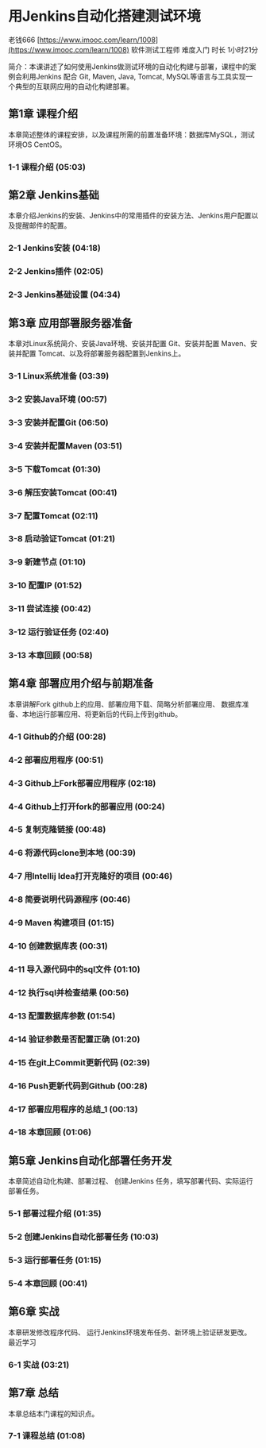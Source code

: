 # 用Jenkins自动化搭建测试环境 #
 
老钱666
[https://www.imooc.com/learn/1008](https://www.imooc.com/learn/1008)
软件测试工程师 难度入门 时长 1小时21分 


简介：本课讲述了如何使用Jenkins做测试环境的自动化构建与部署，课程中的案例会利用Jenkins 配合 Git, Maven, Java, Tomcat, MySQL等语言与工具实现一个典型的互联网应用的自动化构建部署。
## 第1章 课程介绍 ##
本章简述整体的课程安排，以及课程所需的前置准备环境：数据库MySQL，测试环境OS CentOS。
### 1-1 课程介绍 (05:03) ###
## 第2章 Jenkins基础 ##
本章介绍Jenkins的安装、Jenkins中的常用插件的安装方法、Jenkins用户配置以及提醒邮件的配置。
### 2-1 Jenkins安装 (04:18)
### 2-2 Jenkins插件 (02:05)
### 2-3 Jenkins基础设置 (04:34)
## 第3章 应用部署服务器准备 ##
本章对Linux系统简介、安装Java环境、安装并配置 Git、安装并配置 Maven、安装并配置 Tomcat、以及将部署服务器配置到Jenkins上。
### 3-1 Linux系统准备 (03:39)
### 3-2 安装Java环境 (00:57)
### 3-3 安装并配置Git (06:50)
### 3-4 安装并配置Maven (03:51)
### 3-5 下载Tomcat (01:30)
### 3-6 解压安装Tomcat (00:41)
### 3-7 配置Tomcat (02:11)
### 3-8 启动验证Tomcat (01:21)
### 3-9 新建节点 (01:10)
### 3-10 配置IP (01:52)
### 3-11 尝试连接 (00:42)
### 3-12 运行验证任务 (02:40)
### 3-13 本章回顾 (00:58)
## 第4章 部署应用介绍与前期准备 ##
本章讲解Fork github上的应用、部署应用下载、简略分析部署应用、 数据库准备、本地运行部署应用、将更新后的代码上传到github。
### 4-1 Github的介绍 (00:28)
### 4-2 部署应用程序 (00:51)
### 4-3 Github上Fork部署应用程序 (02:18)
### 4-4 Github上打开fork的部署应用 (00:24)
### 4-5 复制克隆链接 (00:48)
### 4-6 将源代码clone到本地 (00:39)
### 4-7 用Intellij Idea打开克隆好的项目 (00:46)
### 4-8 简要说明代码源程序 (00:46)
### 4-9 Maven 构建项目 (01:15)
### 4-10 创建数据库表 (00:31)
### 4-11 导入源代码中的sql文件 (01:10)
### 4-12 执行sql并检查结果 (00:56)
### 4-13 配置数据库参数 (01:54)
### 4-14 验证参数是否配置正确 (01:20)
### 4-15 在git上Commit更新代码 (02:39)
### 4-16 Push更新代码到Github (00:28)
### 4-17 部署应用程序的总结_1 (00:13)
### 4-18 本章回顾 (01:06)
## 第5章 Jenkins自动化部署任务开发 ##
本章简述自动化构建、部署过程、 创建Jenkins 任务，填写部署代码、实际运行部署任务。
### 5-1 部署过程介绍 (01:35) ###
### 5-2 创建Jenkins自动化部署任务 (10:03) ###
### 5-3 运行部署任务 (01:15) ###
### 5-4 本章回顾 (00:41) ###
## 第6章 实战 ##
本章研发修改程序代码、 运行Jenkins环境发布任务、新环境上验证研发更改。
最近学习
### 6-1 实战 (03:21) ###
## 第7章 总结 ##
本章总结本门课程的知识点。
### 7-1 课程总结 (01:08) ###
